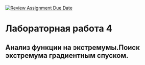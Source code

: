 [![Review Assignment Due Date](https://classroom.github.com/assets/deadline-readme-button-22041afd0340ce965d47ae6ef1cefeee28c7c493a6346c4f15d667ab976d596c.svg)](https://classroom.github.com/a/1nPiusMn)
# Лабораторная работа 4
## Анализ функции на экстремумы.Поиск экстремума градиентным спуском.
